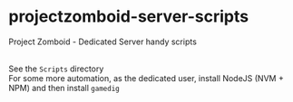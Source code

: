 # projectzomboid-server-scripts
Project Zomboid - Dedicated Server handy scripts

\
See the `Scripts` directory
\
For some more automation, as the dedicated user, install NodeJS (NVM + NPM) and then install `gamedig`
